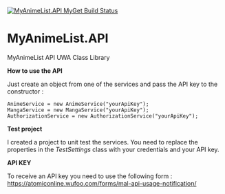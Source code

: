[![MyAnimeList.API MyGet Build Status](https://www.myget.org/BuildSource/Badge/fabmoll?identifier=6a984c02-01fc-4620-baa9-650ebe94d0a5)](https://www.myget.org/)

# MyAnimeList.API
MyAnimeList API UWA Class Library

__How to use the API__

Just create an object from one of the services and pass the API key to the constructor :
```
AnimeService = new AnimeService("yourApiKey");
MangaService = new MangaService("yourApiKey");
AuthorizationService = new AuthorizationService("yourApiKey");
```
__Test project__

I created a project to unit test the services. You need to replace the properties in the *TestSettings* class with your credentials and your API key.

__API KEY__

To receive an API key you need to use the following form : https://atomiconline.wufoo.com/forms/mal-api-usage-notification/
